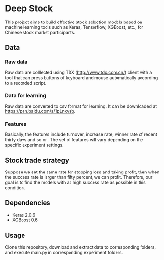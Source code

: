 # Deep Stock

This project aims to build effective stock selection models based on machine learning tools such as Keras, Tensorflow, XGBoost, etc., for Chinese stock market participants.

## Data

### Raw data

Raw data are colllected using TDX (http://www.tdx.com.cn/) client with a tool that can press buttons of keyboard and mouse automatically according to a recorded script.

### Data for learning

Raw data are converted to csv format for learning. It can be downloaded at https://pan.baidu.com/s/1pLnxvab.

### Features

Basically, the features include turnover, increase rate, winner rate of recent thirty days and so on. The set of features will vary depending on the specific experiment settings.

## Stock trade strategy

Suppose we set the same rate for stopping loss and taking profit, then when the success rate is larger than fifty percent, we can profit. Therefore, our goal is to find the models with as high success rate as possible in this condition.

## Dependencies

* Keras 2.0.6
* XGBoost 0.6

## Usage

Clone this repository, download and extract data to corresponding folders, and execute main.py in corresponding experiment folders.

